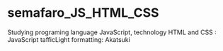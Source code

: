# semafaro_JS_HTML_CSS
Studying programing language JavaScript, technology HTML and CSS : JavaScript tafficLight formatting: Akatsuki

